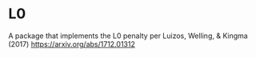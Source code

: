 # L0
A package that implements the L0 penalty per Luizos, Welling, &amp; Kingma (2017) https://arxiv.org/abs/1712.01312
